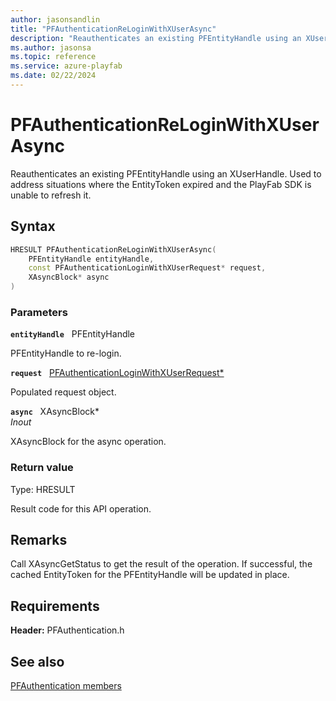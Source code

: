 ```yaml
---
author: jasonsandlin
title: "PFAuthenticationReLoginWithXUserAsync"
description: "Reauthenticates an existing PFEntityHandle using an XUserHandle. Used to address situations where the EntityToken expired and the PlayFab SDK is unable to refresh it."
ms.author: jasonsa
ms.topic: reference
ms.service: azure-playfab
ms.date: 02/22/2024
---
```


# PFAuthenticationReLoginWithXUserAsync  

Reauthenticates an existing PFEntityHandle using an XUserHandle. Used to address situations where the EntityToken expired and the PlayFab SDK is unable to refresh it.  

## Syntax  
  
```cpp
HRESULT PFAuthenticationReLoginWithXUserAsync(  
    PFEntityHandle entityHandle,  
    const PFAuthenticationLoginWithXUserRequest* request,  
    XAsyncBlock* async  
)  
```  
  
### Parameters  
  
**`entityHandle`** &nbsp; PFEntityHandle  
  
PFEntityHandle to re-login.  
  
**`request`** &nbsp; [PFAuthenticationLoginWithXUserRequest*](../../pfauthenticationtypes/structs/pfauthenticationloginwithxuserrequest.md)  
  
Populated request object.  
  
**`async`** &nbsp; XAsyncBlock*  
*_Inout_*  
  
XAsyncBlock for the async operation.  
  
  
### Return value
Type: HRESULT
  
Result code for this API operation.
  
## Remarks  
  
Call XAsyncGetStatus to get the result of the operation. If successful, the cached EntityToken for the PFEntityHandle will be updated in place.
  
## Requirements  
  
**Header:** PFAuthentication.h
  
## See also  
[PFAuthentication members](../pfauthentication_members.md)  

  
  
